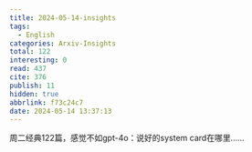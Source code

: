 ```yaml
---
title: 2024-05-14-insights
tags:
  - English
categories: Arxiv-Insights
total: 122
interesting: 0
read: 437
cite: 376
publish: 11
hidden: true
abbrlink: f73c24c7
date: 2024-05-14 13:37:13
---
```


周二经典122篇，感觉不如gpt-4o：说好的system card在哪里……
